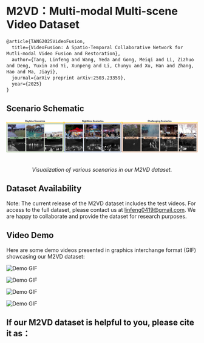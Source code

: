 # M2VD：Multi-modal Multi-scene Video Dataset 
```
@article{TANG2025VideoFusion,
  title={VideoFusion: A Spatio-Temporal Collaborative Network for Mutli-modal Video Fusion and Restoration},
  author={Tang, Linfeng and Wang, Yeda and Gong, Meiqi and Li, Zizhuo and Deng, Yuxin and Yi, Xunpeng and Li, Chunyu and Xu, Han and Zhang, Hao and Ma, Jiayi},
  journal={arXiv preprint arXiv:2503.23359},
  year={2025}
}
```
## Scenario Schematic
<div>
    <img src="https://github.com/Linfeng-Tang/M2VD/blob/main/Video/Demo/datasets.png" alt="Framework" style="display:inline-block;margin-right:20px;margin-bottom:20px;">
</div>
<p align="center">
    <em>Visualization of various scenarios in our M2VD dataset.</em>
</p>

## Dataset Availability
Note: The current release of the M2VD dataset includes the test videos. 
For access to the full dataset, please contact us at linfeng0419@gmail.com. We are happy to collaborate and provide the dataset for research purposes.

## Video Demo
Here are some demo videos presented in graphics interchange format (GIF) showcasing our M2VD dataset:


![Demo GIF](https://github.com/Linfeng-Tang/M2VD/blob/main/Video/Demo/0118_1803.gif)

![Demo GIF](https://github.com/Linfeng-Tang/M2VD/blob/main/Video/Demo/1230_1154.gif)

![Demo GIF](https://github.com/Linfeng-Tang/M2VD/blob/main/Video/Demo/0114_1551.gif)

![Demo GIF](https://github.com/Linfeng-Tang/M2VD/blob/main/Video/Demo/0115_1831.gif)

## If our M2VD dataset is helpful to you, please cite it as：

